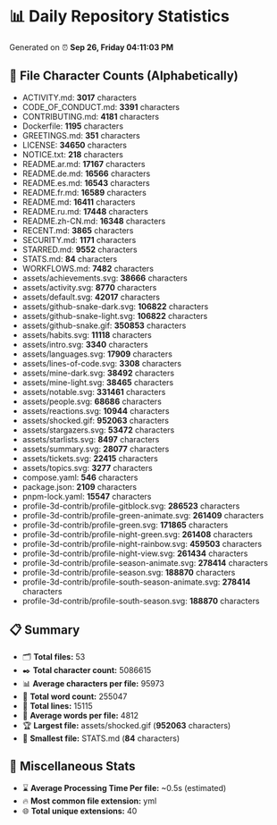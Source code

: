 # 📊 Daily Repository Statistics
Generated on ⏰ **Sep 26, Friday 04:11:03 PM**

## 📂 File Character Counts (Alphabetically)
- ACTIVITY.md: **3017** characters
- CODE_OF_CONDUCT.md: **3391** characters
- CONTRIBUTING.md: **4181** characters
- Dockerfile: **1195** characters
- GREETINGS.md: **351** characters
- LICENSE: **34650** characters
- NOTICE.txt: **218** characters
- README.ar.md: **17167** characters
- README.de.md: **16566** characters
- README.es.md: **16543** characters
- README.fr.md: **16589** characters
- README.md: **16411** characters
- README.ru.md: **17448** characters
- README.zh-CN.md: **16348** characters
- RECENT.md: **3865** characters
- SECURITY.md: **1171** characters
- STARRED.md: **9552** characters
- STATS.md: **84** characters
- WORKFLOWS.md: **7482** characters
- assets/achievements.svg: **38666** characters
- assets/activity.svg: **8770** characters
- assets/default.svg: **42017** characters
- assets/github-snake-dark.svg: **106822** characters
- assets/github-snake-light.svg: **106822** characters
- assets/github-snake.gif: **350853** characters
- assets/habits.svg: **11118** characters
- assets/intro.svg: **3340** characters
- assets/languages.svg: **17909** characters
- assets/lines-of-code.svg: **3308** characters
- assets/mine-dark.svg: **38492** characters
- assets/mine-light.svg: **38465** characters
- assets/notable.svg: **331461** characters
- assets/people.svg: **68686** characters
- assets/reactions.svg: **10944** characters
- assets/shocked.gif: **952063** characters
- assets/stargazers.svg: **53472** characters
- assets/starlists.svg: **8497** characters
- assets/summary.svg: **28077** characters
- assets/tickets.svg: **22415** characters
- assets/topics.svg: **3277** characters
- compose.yaml: **546** characters
- package.json: **2109** characters
- pnpm-lock.yaml: **15547** characters
- profile-3d-contrib/profile-gitblock.svg: **286523** characters
- profile-3d-contrib/profile-green-animate.svg: **261409** characters
- profile-3d-contrib/profile-green.svg: **171865** characters
- profile-3d-contrib/profile-night-green.svg: **261408** characters
- profile-3d-contrib/profile-night-rainbow.svg: **459503** characters
- profile-3d-contrib/profile-night-view.svg: **261434** characters
- profile-3d-contrib/profile-season-animate.svg: **278414** characters
- profile-3d-contrib/profile-season.svg: **188870** characters
- profile-3d-contrib/profile-south-season-animate.svg: **278414** characters
- profile-3d-contrib/profile-south-season.svg: **188870** characters

## 📋 Summary
- 🗂️ **Total files:** 53
- ✒️ **Total character count:** 5086615
- 📊 **Average characters per file:** 95973
- 📝 **Total word count:** 255047
- 🧾 **Total lines:** 15115
- 📐 **Average words per file:** 4812
- 🏆 **Largest file:** assets/shocked.gif (**952063** characters)
- 🥉 **Smallest file:** STATS.md (**84** characters)

## 🌟 Miscellaneous Stats
- ⌛ **Average Processing Time Per file:** ~0.5s (estimated)
- 🔥 **Most common file extension:** yml
- 🌐 **Total unique extensions:** 40
